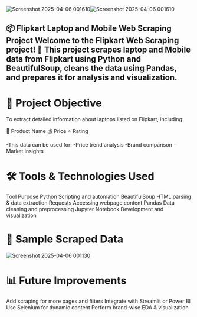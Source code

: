 
![Screenshot 2025-04-06 001610](https://github.com/user-attachments/assets/14f5c8f0-fdbe-491b-ba91-4f79d091ef6f)![Screenshot 2025-04-06 001610](https://github.com/user-attachments/assets/bfd359f8-50ef-4ae2-94da-4199dbc2219c)



📦 Flipkart Laptop and Mobile Web Scraping Project
Welcome to the Flipkart Web Scraping project! 🚀
This project scrapes laptop and Mobile data from Flipkart using Python and BeautifulSoup, cleans the data using Pandas, and prepares it for analysis and visualization.
------------------------------------------------------------------------------------------------------------------------------------------------------------------------------
# 📌 Project Objective
To extract detailed information about laptops listed on Flipkart, including:

🧾 Product Name
💰 Price
⭐ Rating

-This data can be used for:
-Price trend analysis
-Brand comparison
-Market insights

# 🛠️ Tools & Technologies Used
Tool	Purpose
Python	Scripting and automation
BeautifulSoup	HTML parsing & data extraction
Requests	Accessing webpage content
Pandas	Data cleaning and preprocessing
Jupyter Notebook	Development and visualization

# 📄 Sample Scraped Data
![Screenshot 2025-04-06 001130](https://github.com/user-attachments/assets/0852f4ea-9640-4476-891c-d1fe75684ce1)


# 📊 Future Improvements
Add scraping for more pages and filters
Integrate with Streamlit or Power BI
Use Selenium for dynamic content
Perform brand-wise EDA & visualization

